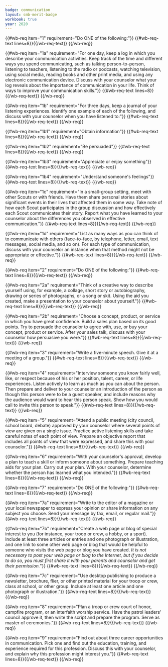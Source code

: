 ```yaml
---
badge: communication
layout: smb-merit-badge
workbook: true
year: 2020
---
```



{{#wb-req item="1" requirement="Do ONE of the following:"}}
{{#wb-req-text lines=8}}{{/wb-req-text}}
{{/wb-req}}

{{#wb-req item="1a" requirement="For one day, keep a log in which you describe your communication activities. Keep track of the time and different ways you spend communicating, such as talking person-to-person, listening to teachers, listening to the radio or podcasts, watching television, using social media, reading books and other print media, and using any electronic communication device. Discuss with your counselor what your log reveals about the importance of communication in your life. Think of ways to improve your communication skills."}}
{{#wb-req-text lines=8}}{{/wb-req-text}}
{{/wb-req}}

{{#wb-req item="1b" requirement="For three days, keep a journal of your listening experiences. Identify one example of each of the following, and discuss with your counselor when you have listened to:"}}
{{#wb-req-text lines=8}}{{/wb-req-text}}
{{/wb-req}}

{{#wb-req item="1b1" requirement="Obtain information"}}
{{#wb-req-text lines=8}}{{/wb-req-text}}
{{/wb-req}}

{{#wb-req item="1b2" requirement="Be persuaded"}}
{{#wb-req-text lines=8}}{{/wb-req-text}}
{{/wb-req}}

{{#wb-req item="1b3" requirement="Appreciate or enjoy something"}}
{{#wb-req-text lines=8}}{{/wb-req-text}}
{{/wb-req}}

{{#wb-req item="1b4" requirement="Understand someone's feelings"}}
{{#wb-req-text lines=8}}{{/wb-req-text}}
{{/wb-req}}

{{#wb-req item="1c" requirement="In a small-group setting, meet with other Scouts or with friends. Have them share personal stories about significant events in their lives that affected them in some way. Take note of how each Scout participates in the group discussion and how effectively each Scout communicates their story. Report what you have learned to your counselor about the differences you observed in effective communication."}}
{{#wb-req-text lines=8}}{{/wb-req-text}}
{{/wb-req}}

{{#wb-req item="1d" requirement="List as many ways as you can think of to communicate with others (face-to-face, by telephone, letter, email, text messages, social media, and so on). For each type of communication, discuss with your counselor an instance when that method might not be appropriate or effective."}}
{{#wb-req-text lines=8}}{{/wb-req-text}}
{{/wb-req}}

{{#wb-req item="2" requirement="Do ONE of the following:"}}
{{#wb-req-text lines=8}}{{/wb-req-text}}
{{/wb-req}}

{{#wb-req item="2a" requirement="Think of a creative way to describe yourself using, for example, a collage, short story or autobiography, drawing or series of photographs, or a song or skit. Using the aid you created, make a presentation to your counselor about yourself."}}
{{#wb-req-text lines=8}}{{/wb-req-text}}
{{/wb-req}}

{{#wb-req item="2b" requirement="Choose a concept, product, or service in which you have great confidence. Build a sales plan based on its good points. Try to persuade the counselor to agree with, use, or buy your concept, product or service. After your sales talk, discuss with your counselor how persuasive you were."}}
{{#wb-req-text lines=8}}{{/wb-req-text}}
{{/wb-req}}

{{#wb-req item="3" requirement="Write a five-minute speech. Give it at a meeting of a group."}}
{{#wb-req-text lines=8}}{{/wb-req-text}}
{{/wb-req}}

{{#wb-req item="4" requirement="Interview someone you know fairly well, like, or respect because of his or her position, talent, career, or life experiences. Listen actively to learn as much as you can about the person. Then prepare and deliver to your counselor an introduction of the person as though this person were to be a guest speaker, and include reasons why the audience would want to hear this person speak. Show how you would call to invite this person to speak."}}
{{#wb-req-text lines=8}}{{/wb-req-text}}
{{/wb-req}}

{{#wb-req item="5" requirement="Attend a public meeting (city council, school board, debate) approved by your counselor where several points of view are given on a single issue. Practice active listening skills and take careful notes of each point of view. Prepare an objective report that includes all points of view that were expressed, and share this with your counselor."}}
{{#wb-req-text lines=8}}{{/wb-req-text}}
{{/wb-req}}

{{#wb-req item="6" requirement="With your counselor's approval, develop a plan to teach a skill or inform someone about something. Prepare teaching aids for your plan. Carry out your plan. With your counselor, determine whether the person has learned what you intended."}}
{{#wb-req-text lines=8}}{{/wb-req-text}}
{{/wb-req}}

{{#wb-req item="7" requirement="Do ONE of the following:"}}
{{#wb-req-text lines=8}}{{/wb-req-text}}
{{/wb-req}}

{{#wb-req item="7a" requirement="Write to the editor of a magazine or your local newspaper to express your opinion or share information on any subject you choose. Send your message by fax, email, or regular mail."}}
{{#wb-req-text lines=8}}{{/wb-req-text}}
{{/wb-req}}

{{#wb-req item="7b" requirement="Create a web page or blog of special interest to you (for instance, your troop or crew, a hobby, or a sport). Include at least three articles or entries and one photograph or illustration, and one link to some other web page or blog that would be helpful to someone who visits the web page or blog you have created. *It is not necessary to post your web page or blog to the Internet, but if you decide to do so, you must first share it with your parents and counselor and get their permission.*"}}
{{#wb-req-text lines=8}}{{/wb-req-text}}
{{/wb-req}}

{{#wb-req item="7c" requirement="Use desktop publishing to produce a newsletter, brochure, flier, or other printed material for your troop or crew, class at school, or other group. Include at least one article and one photograph or illustration."}}
{{#wb-req-text lines=8}}{{/wb-req-text}}
{{/wb-req}}

{{#wb-req item="8" requirement="Plan a troop or crew court of honor, campfire program, or an interfaith worship service. Have the patrol leaders' council approve it, then write the script and prepare the program. Serve as master of ceremonies."}}
{{#wb-req-text lines=8}}{{/wb-req-text}}
{{/wb-req}}

{{#wb-req item="9" requirement="Find out about three career opportunities in communication. Pick one and find out the education, training, and experience required for this profession. Discuss this with your counselor, and explain why this profession might interest you."}}
{{#wb-req-text lines=8}}{{/wb-req-text}}
{{/wb-req}}
